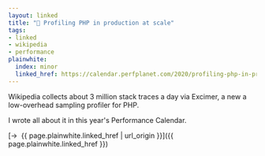 ```yaml
---
layout: linked
title: "📎 Profiling PHP in production at scale"
tags:
- linked
- wikipedia
- performance
plainwhite:
  index: minor
  linked_href: https://calendar.perfplanet.com/2020/profiling-php-in-production-at-scale/
---
```


Wikipedia collects about 3 million stack traces a day via Excimer, a new a low-overhead sampling profiler for PHP.

I wrote all about it in this year's Performance Calendar.

[→  {{ page.plainwhite.linked_href | url_origin }}]({{ page.plainwhite.linked_href }})
